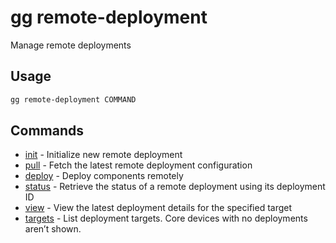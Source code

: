 # gg remote-deployment

Manage remote deployments

## Usage

```bash
gg remote-deployment COMMAND
```

## Commands

- [init](gg%20remote-deployment%20init) - Initialize new remote deployment
- [pull](gg%20remote-deployment%20pull) - Fetch the latest remote deployment configuration
- [deploy](gg%20remote-deployment%20deploy) - Deploy components remotely
- [status](gg%20remote-deployment%20status) - Retrieve the status of a remote deployment using its deployment ID
- [view](gg%20remote-deployment%20view) - View the latest deployment details for the specified target
- [targets](gg%20remote-deployment%20targets) - List deployment targets. Core devices with no deployments aren’t shown.


